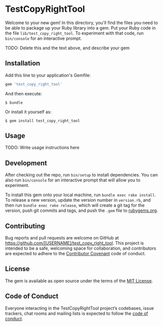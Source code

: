 # TestCopyRightTool

Welcome to your new gem! In this directory, you'll find the files you need to be able to package up your Ruby library into a gem. Put your Ruby code in the file `lib/test_copy_right_tool`. To experiment with that code, run `bin/console` for an interactive prompt.

TODO: Delete this and the text above, and describe your gem

## Installation

Add this line to your application's Gemfile:

```ruby
gem 'test_copy_right_tool'
```

And then execute:

    $ bundle

Or install it yourself as:

    $ gem install test_copy_right_tool

## Usage

TODO: Write usage instructions here

## Development

After checking out the repo, run `bin/setup` to install dependencies. You can also run `bin/console` for an interactive prompt that will allow you to experiment.

To install this gem onto your local machine, run `bundle exec rake install`. To release a new version, update the version number in `version.rb`, and then run `bundle exec rake release`, which will create a git tag for the version, push git commits and tags, and push the `.gem` file to [rubygems.org](https://rubygems.org).

## Contributing

Bug reports and pull requests are welcome on GitHub at https://github.com/[USERNAME]/test_copy_right_tool. This project is intended to be a safe, welcoming space for collaboration, and contributors are expected to adhere to the [Contributor Covenant](http://contributor-covenant.org) code of conduct.

## License

The gem is available as open source under the terms of the [MIT License](https://opensource.org/licenses/MIT).

## Code of Conduct

Everyone interacting in the TestCopyRightTool project’s codebases, issue trackers, chat rooms and mailing lists is expected to follow the [code of conduct](https://github.com/[USERNAME]/test_copy_right_tool/blob/master/CODE_OF_CONDUCT.md).

